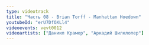 ```yaml
---
type: videotrack
title: "Часть 08 - Brian Torff - Manhattan Hoedown"
youtubeId: "erU7DfOXLl4"
videoevents: vevt0012
videoartists: ["Даниил Крамер", "Аркадий Шилклопер"]
---
```


